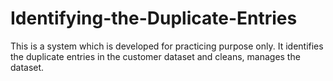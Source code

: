 # Identifying-the-Duplicate-Entries
This is a system which is developed for practicing purpose only. It identifies the duplicate entries in the customer dataset and cleans, manages the dataset.

